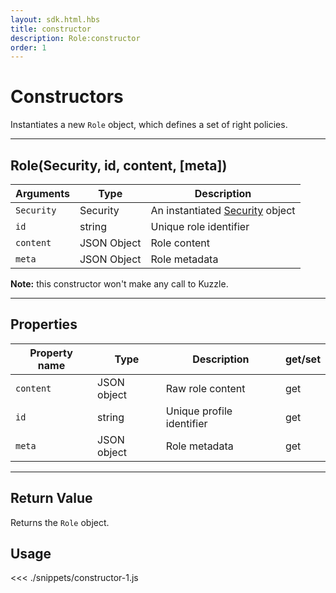 ```yaml
---
layout: sdk.html.hbs
title: constructor
description: Role:constructor
order: 1
---
```


# Constructors

Instantiates a new `Role` object, which defines a set of right policies.

---

## Role(Security, id, content, [meta])

| Arguments  | Type        | Description                                                     |
| ---------- | ----------- | --------------------------------------------------------------- |
| `Security` | Security    | An instantiated [Security](/sdk-reference/js/5/security) object |
| `id`       | string      | Unique role identifier                                          |
| `content`  | JSON Object | Role content                                                    |
| `meta`     | JSON Object | Role metadata                                                   |

**Note:** this constructor won't make any call to Kuzzle.

---

## Properties

| Property name | Type        | Description               | get/set |
| ------------- | ----------- | ------------------------- | ------- |
| `content`     | JSON object | Raw role content          | get     |
| `id`          | string      | Unique profile identifier | get     |
| `meta`        | JSON object | Role metadata             | get     |

---

## Return Value

Returns the `Role` object.

## Usage

<<< ./snippets/constructor-1.js
